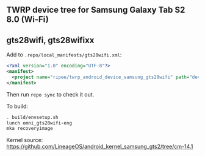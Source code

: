 ## TWRP device tree for Samsung Galaxy Tab S2 8.0 (Wi-Fi)
## gts28wifi, gts28wifixx

Add to `.repo/local_manifests/gts28wifi.xml`:

```xml
<?xml version="1.0" encoding="UTF-8"?>
<manifest>
  <project name="ripee/twrp_android_device_samsung_gts28wifi" path="device/samsung/gts28wifi" remote="github" revision="android-7.1" />
</manifest>
```

Then run `repo sync` to check it out.

To build:

```sh
. build/envsetup.sh
lunch omni_gts28wifi-eng
mka recoveryimage
```

Kernel source: https://github.com/LineageOS/android_kernel_samsung_gts2/tree/cm-14.1
